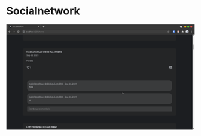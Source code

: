 # Socialnetwork

<p align="center">
    <img src="https://github.com/DiracSpace/Social_Network/blob/main/src/assets/Screenshot_2021-09-26_23-36-01.png" />
</p>
